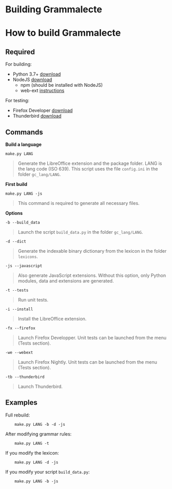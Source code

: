 # Building Grammalecte

# How to build Grammalecte

## Required ##

For building:

* Python 3.7+ [download](https://www.python.org/)
* NodeJS [download](https://nodejs.org/)
  * npm (should be installed with NodeJS)
  * web-ext [instructions](https://extensionworkshop.com/documentation/develop/getting-started-with-web-ext/)

For testing:

* Firefox Developer [download](https://www.mozilla.org/en-US/firefox/developer/)
* Thunderbird [download](https://www.thunderbird.net/)


## Commands ##

**Build a language**

`make.py LANG`

> Generate the LibreOffice extension and the package folder.
> LANG is the lang code (ISO 639).
> This script uses the file `config.ini` in the folder `gc_lang/LANG`.

**First build**

`make.py LANG -js`

> This command is required to generate all necessary files.

**Options**

`-b --build_data`

> Launch the script `build_data.py` in the folder `gc_lang/LANG`.

`-d --dict`

> Generate the indexable binary dictionary from the lexicon in the folder `lexicons`.

`-js --javascript`

> Also generate JavaScript extensions.
> Without this option, only Python modules, data and extensions are generated.

`-t --tests`

> Run unit tests.

`-i --install`

> Install the LibreOffice extension.

`-fx --firefox`

> Launch Firefox Developper.
> Unit tests can be launched from the menu (Tests section).

`-we --webext`

> Launch Firefox Nightly.
> Unit tests can be launched from the menu (Tests section).

`-tb --thunderbird`

> Launch Thunderbird.


## Examples ##

Full rebuild:

        make.py LANG -b -d -js

After modifying grammar rules:

        make.py LANG -t

If you modify the lexicon:

        make.py LANG -d -js

If you modify your script `build_data.py`:

        make.py LANG -b -js
